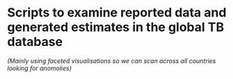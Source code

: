 # Scripts to examine reported data and generated estimates in the global TB database

*(Mainly using faceted visualisations so we can scan across all countries looking for anomolies)*

